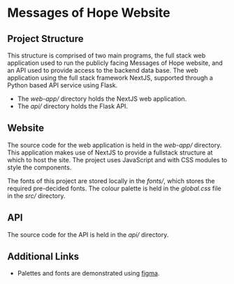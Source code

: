 # Messages of Hope Website

## Project Structure

This structure is comprised of two main programs, the full stack web application used to run the publicly facing Messages of Hope website, and an API used to provide access to the backend data base. The web application using the full stack framework NextJS, supported through a Python based API service using Flask.

- The *web-app/* directory holds the NextJS web application.
- The *api/* directory holds the Flask API.

## Website

The source code for the web application is held in the *web-app/* directory. This application makes use of NextJS to provide a fullstack structure at which to host the site. The project uses JavaScript and with CSS modules to style the components.

The fonts of this project are stored locally in the *fonts/*, which stores the required pre-decided fonts. The colour palette is held in the *global.css* file in the *src/* directory.

## API

The source code for the API is held in the *api/* directory.

## Additional Links

- Palettes and fonts are demonstrated using <a href="https://www.figma.com/files/team/1318227694516878908/moh-team?fuid=1318227690062378330">figma</a>.
